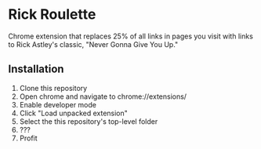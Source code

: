 # Rick Roulette #

Chrome extension that replaces 25% of all links in pages you visit with links to
Rick Astley's classic, "Never Gonna Give You Up."

## Installation ##

1. Clone this repository
2. Open chrome and navigate to chrome://extensions/
3. Enable developer mode
4. Click "Load unpacked extension"
5. Select the this repository's top-level folder
6. ???
7. Profit
